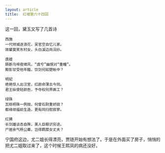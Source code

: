 ```yaml
---
layout: article
title:  红楼第六十四回
---
```


这一回，黛玉又写了几首诗

```
西施
一代倾城逐浪花，吴官空自忆儿家。
效颦莫笑东村女，头白溪边尚浣纱。

虞姬
肠断乌啼夜啸风，“虞兮”幽恨对“重瞳”。
黥彭甘受他年醢，饮剑何如楚帐中？

明妃
绝艳惊人出汉官，红颜命薄古今同。
君王纵使轻颜色，予夺权何畀画工？

绿珠
瓦砾明珠一例抛，何曾石尉重娇娆？
都缘顽福前生造，更有同归慰寂寥。

红拂
长剑雄谈态自殊，美人巨眼识穷途。
尸居余气杨公幕，岂得羁縻女丈夫？
```

宁国府这边，尤二姐长得漂亮，贾琏开始有想法了。于是在外面买了房子，悄悄的把尤二姐取过来了，这个时候王熙凤的病还没好。

